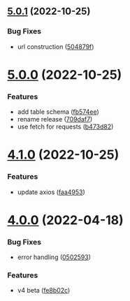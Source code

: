 ## [5.0.1](https://github.com/doclify/doclify-javascript/compare/v5.0.0...v5.0.1) (2022-10-25)


### Bug Fixes

* url construction ([504879f](https://github.com/doclify/doclify-javascript/commit/504879fff26c326c87882d878347e063cc9705bc))

# [5.0.0](https://github.com/doclify/doclify-javascript/compare/v4.1.0...v5.0.0) (2022-10-25)


### Features

* add table schema ([fb574ee](https://github.com/doclify/doclify-javascript/commit/fb574eef5bce3a83a34c951d796bfd5e7b7c75d4))
* rename release ([709daf7](https://github.com/doclify/doclify-javascript/commit/709daf7e6eef0d5963ca185bac6f046fb97e1e7c))
* use fetch for requests ([b473d82](https://github.com/doclify/doclify-javascript/commit/b473d8266b611debceb7cba290e0217642ddf4d6))

# [4.1.0](https://github.com/doclify/doclify-javascript/compare/v4.0.0...v4.1.0) (2022-10-25)


### Features

* update axios ([faa4953](https://github.com/doclify/doclify-javascript/commit/faa49537047a3f9a4db094fdf68cd74ad8cb9cab))

# [4.0.0](https://github.com/doclify/doclify-javascript/compare/v3.0.6...v4.0.0) (2022-04-18)


### Bug Fixes

* error handling ([0502593](https://github.com/doclify/doclify-javascript/commit/0502593fe5dd3b02a4a4f102434efc0a376c0cd2))


### Features

* v4 beta ([fe8b02c](https://github.com/doclify/doclify-javascript/commit/fe8b02c0c596d2fe0d9810436b4faba7b0ea8b68))

